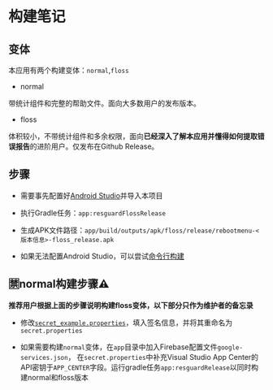 # 构建笔记

## 变体

本应用有两个构建变体：`normal`,`floss`

* normal

带统计组件和完整的帮助文件。面向大多数用户的发布版本。

* floss

体积较小，不带统计组件和多余权限，面向**已经深入了解本应用并懂得如何提取错误报告**的进阶用户。仅发布在Github Release。

## 步骤

- 需要事先配置好[Android Studio](https://developer.android.google.cn/studio)并导入本项目

- 执行Gradle任务：`app:resguardFlossRelease`

- 生成APK文件路径：`app/build/outputs/apk/floss/release/rebootmenu-<版本信息>-floss_release.apk`

- 如果无法配置Android Studio，可以尝试[命令行构建](BUILD_CLI.md)

## 🈲normal构建步骤⚠

**推荐用户根据上面的步骤说明构建floss变体，以下部分只作为维护者的备忘录**

- 修改[`secret_example.properties`](secret_example.properties)，填入签名信息，并将其重命名为`secret.properties`

- 如果需要构建`normal`变体，在`app`目录中加入Firebase配置文件`google-services.json`， 在`secret.properties`中补充Visual
  Studio App Center的API密钥于`APP_CENTER`字段。运行gradle任务`app:resguardRelease`以同时构建normal和floss版本